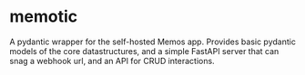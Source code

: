 # memotic
A pydantic wrapper for the self-hosted Memos app. Provides basic pydantic models of the core datastructures, and a simple FastAPI server that can snag a webhook url, and an API for CRUD interactions. 
